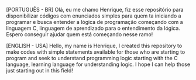 [PORTUGUÊS - BR]
Olá, eu me chamo Henrique,
fiz esse repositório para disponibilizar códigos com enunciados simples para quem ta iniciando a programar e busca entender a lógica de programação
começando com a linguagem C,
linguagem de aprendizado para o entendimento da lógica.
Espero conseguir ajudar quem está começando nesse ramo!

[ENGLISH - USA]
Hello, my name is Henrique,
I created this repository to make codes with simple statements available for those who are starting to program and seek to understand programming logic
starting with the C language,
learning language for understanding logic.
I hope I can help those just starting out in this field!
